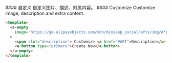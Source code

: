 <cn>
#### 自定义
自定义图片、描述、附属内容。
</cn>

<us>
#### Customize
Customize image, description and extra content.
</us>

```html
<template>
  <a-empty
    image="https://gw.alipayobjects.com/mdn/miniapp_social/afts/img/A*pevERLJC9v0AAAAAAAAAAABjAQAAAQ/original"
  >
    <span slot="description"> Customize <a href="#API">Description</a> </span>
    <a-button type="primary">Create Now</a-button>
  </a-empty>
</template>
```
